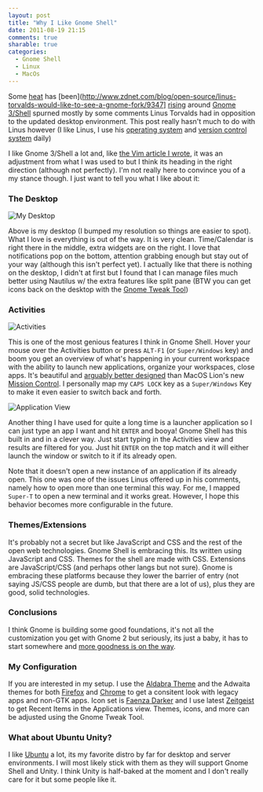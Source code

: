```yaml
---
layout: post
title: "Why I Like Gnome Shell"
date: 2011-08-19 21:15
comments: true
sharable: true
categories:
  - Gnome Shell
  - Linux
  - MacOs
---
```


Some [heat](http://www.technewsworld.com/story/73026.html) has [been](http://www.zdnet.com/blog/open-source/linus-torvalds-would-like-to-see-a-gnome-fork/9347] [rising](http://www.datamation.com/open-source/the-gnome-3-meltdown.html) around [Gnome 3/Shell](http://gnome3.org) spurned mostly by some comments Linus Torvalds had in opposition to the updated desktop environment.  This post really hasn't much to do with Linus however (I like Linus, I use his [operating system](http://kernel.org) and [version control system](http://git-scm.com/) daily)

I like Gnome 3/Shell a lot and, like [the Vim article I wrote](/blog/2011/08/07/my-text-editor-journey-so-far), it was an adjustment from what I was used to but I think its heading in the right direction (although not perfectly).  I'm not really here to convince you of a my stance though.  I just want to tell you what I like about it:

### The Desktop

![My Desktop](http://i.imgur.com/tZWzQ.jpg)

Above is my desktop (I bumped my resolution so things are easier to spot).  What I love is everything is out of the way.  It is very clean.  Time/Calendar is right there in the middle, extra widgets are on the right.  I love that notifications pop on the bottom, attention grabbing enough but stay out of your way (although this isn't perfect yet).  I actually like that there is nothing on the desktop, I didn't at first but I found that I can manage files much better using Nautilus w/ the extra features like split pane (BTW you can get icons back on the desktop with the [Gnome Tweak Tool](http://www.webupd8.org/2011/04/introducing-gnome-tweak-tool-gui-to.html))

### Activities

![Activities](http://i.imgur.com/xbWZl.jpg)

This is one of the most genious features I think in Gnome Shell.  Hover your mouse over the Activities button or press `ALT-F1` (or `Super/Windows` key) and boom you get an overview of what's happening in your current workspace with the ability to launch new applications, organize your workspaces, close apps.  It's beautiful and [arguably better designed](http://www.se51.net/2011/08/14/24-hours-with-gnome-3/) than MacOS Lion's new [Mission Control](http://www.apple.com/macosx/whats-new/mission-control.html).  I personally map my `CAPS LOCK` key as a `Super/Windows` Key to make it even easier to switch back and forth.

![Application View](http://i.imgur.com/5hY2O.jpg)

Another thing I have used for quite a long time is a launcher application so I can just type an app I want and hit `ENTER` and booya!  Gnome Shell has this built in and in a clever way.  Just start typing in the Activities view and results are filtered for you.  Just hit `ENTER` on the top match and it will either launch the window or switch to it if its already open.

Note that it doesn't open a new instance of an application if its already open.  This one was one of the issues Linus offered up in his comments, namely how to open more than one terminal this way.  For me, I mapped `Super-T` to open a new terminal and it works great.  However, I hope this behavior becomes more configurable in the future.

### Themes/Extensions

It's probably not a secret but like JavaScript and CSS and the rest of the open web technologies.  Gnome Shell is embracing this.  Its written using JavaScript and CSS. Themes for the shell are made with CSS.  Extensions are JavaScript/CSS (and perhaps other langs but not sure).  Gnome is embracing these platforms because they lower the barrier of entry (not saying JS/CSS people are dumb, but that there are a lot of us), plus they are good, solid technologies.

### Conclusions

I think Gnome is building some good foundations, it's not all the customization you get with Gnome 2 but seriously, its just a baby, it has to start somewhere and [more goodness is on the way](http://afaikblog.wordpress.com/2011/07/13/news-from-gnome-shell-land/).

### My Configuration

If you are interested in my setup.  I use the [Aldabra Theme](http://gnome-look.org/content/show.php?content=142247) and the Adwaita themes for both [Firefox](https://addons.mozilla.org/en-US/firefox/addon/adwaita/) and [Chrome](https://chrome.google.com/webstore/detail/oojbknijfmdmidgcgchmojbildmbdamm) to get a consitent look with legacy apps and non-GTK apps.  Icon set is [Faenza Darker](http://www.omgubuntu.co.uk/2010/08/faenza-icon-set-gets-a-ppa/) and I use latest [Zeitgeist](http://live.gnome.org/action/show/GnomeActivityJournal?action=show&redirect=GnomeZeitgeist) to get Recent Items in the Applications view.  Themes, icons, and more can be adjusted using the Gnome Tweak Tool.

### What about Ubuntu Unity?

I like [Ubuntu](http://ubuntu.com) a lot, its my favorite distro by far for desktop and server environments.  I will most likely stick with them as they will support Gnome Shell and Unity.  I think Unity is half-baked at the moment and I don't really care for it but some people like it.
